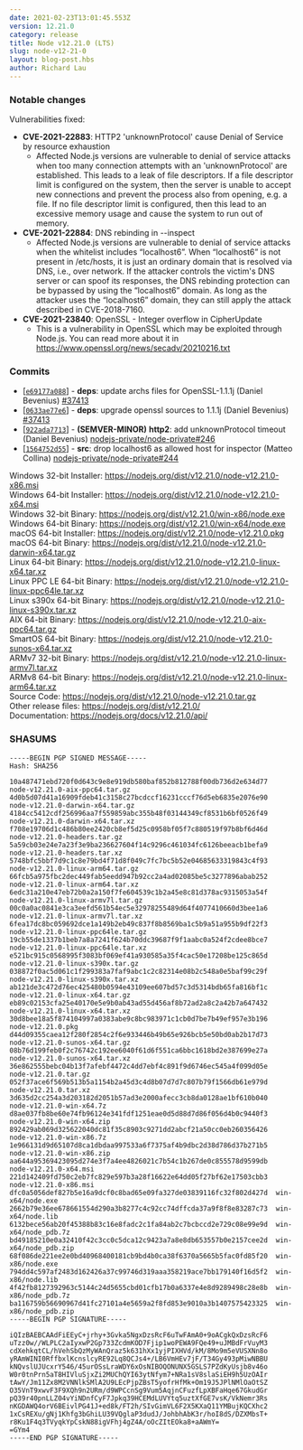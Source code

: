 ```yaml
---
date: 2021-02-23T13:01:45.553Z
version: 12.21.0
category: release
title: Node v12.21.0 (LTS)
slug: node-v12-21-0
layout: blog-post.hbs
author: Richard Lau
---
```


### Notable changes

Vulnerabilities fixed:

- **CVE-2021-22883**: HTTP2 'unknownProtocol' cause Denial of Service by resource exhaustion
  - Affected Node.js versions are vulnerable to denial of service attacks when too many connection attempts with an 'unknownProtocol' are established. This leads to a leak of file descriptors. If a file descriptor limit is configured on the system, then the server is unable to accept new connections and prevent the process also from opening, e.g. a file. If no file descriptor limit is configured, then this lead to an excessive memory usage and cause the system to run out of memory.
- **CVE-2021-22884**: DNS rebinding in --inspect
  - Affected Node.js versions are vulnerable to denial of service attacks when the whitelist includes “localhost6”. When “localhost6” is not present in /etc/hosts, it is just an ordinary domain that is resolved via DNS, i.e., over network. If the attacker controls the victim's DNS server or can spoof its responses, the DNS rebinding protection can be bypassed by using the “localhost6” domain. As long as the attacker uses the “localhost6” domain, they can still apply the attack described in CVE-2018-7160.
- **CVE-2021-23840**: OpenSSL - Integer overflow in CipherUpdate
  - This is a vulnerability in OpenSSL which may be exploited through Node.js. You can read more about it in https://www.openssl.org/news/secadv/20210216.txt

### Commits

- [[`e69177a088`](https://github.com/nodejs/node/commit/e69177a088)] - **deps**: update archs files for OpenSSL-1.1.1j (Daniel Bevenius) [#37413](https://github.com/nodejs/node/pull/37413)
- [[`0633ae77e6`](https://github.com/nodejs/node/commit/0633ae77e6)] - **deps**: upgrade openssl sources to 1.1.1j (Daniel Bevenius) [#37413](https://github.com/nodejs/node/pull/37413)
- [[`922ada7713`](https://github.com/nodejs/node/commit/922ada7713)] - **(SEMVER-MINOR)** **http2**: add unknownProtocol timeout (Daniel Bevenius) [nodejs-private/node-private#246](https://github.com/nodejs-private/node-private/pull/246)
- [[`1564752d55`](https://github.com/nodejs/node/commit/1564752d55)] - **src**: drop localhost6 as allowed host for inspector (Matteo Collina) [nodejs-private/node-private#244](https://github.com/nodejs-private/node-private/pull/244)

Windows 32-bit Installer: https://nodejs.org/dist/v12.21.0/node-v12.21.0-x86.msi \
Windows 64-bit Installer: https://nodejs.org/dist/v12.21.0/node-v12.21.0-x64.msi \
Windows 32-bit Binary: https://nodejs.org/dist/v12.21.0/win-x86/node.exe \
Windows 64-bit Binary: https://nodejs.org/dist/v12.21.0/win-x64/node.exe \
macOS 64-bit Installer: https://nodejs.org/dist/v12.21.0/node-v12.21.0.pkg \
macOS 64-bit Binary: https://nodejs.org/dist/v12.21.0/node-v12.21.0-darwin-x64.tar.gz \
Linux 64-bit Binary: https://nodejs.org/dist/v12.21.0/node-v12.21.0-linux-x64.tar.xz \
Linux PPC LE 64-bit Binary: https://nodejs.org/dist/v12.21.0/node-v12.21.0-linux-ppc64le.tar.xz \
Linux s390x 64-bit Binary: https://nodejs.org/dist/v12.21.0/node-v12.21.0-linux-s390x.tar.xz \
AIX 64-bit Binary: https://nodejs.org/dist/v12.21.0/node-v12.21.0-aix-ppc64.tar.gz \
SmartOS 64-bit Binary: https://nodejs.org/dist/v12.21.0/node-v12.21.0-sunos-x64.tar.xz \
ARMv7 32-bit Binary: https://nodejs.org/dist/v12.21.0/node-v12.21.0-linux-armv7l.tar.xz \
ARMv8 64-bit Binary: https://nodejs.org/dist/v12.21.0/node-v12.21.0-linux-arm64.tar.xz \
Source Code: https://nodejs.org/dist/v12.21.0/node-v12.21.0.tar.gz \
Other release files: https://nodejs.org/dist/v12.21.0/ \
Documentation: https://nodejs.org/docs/v12.21.0/api/

### SHASUMS

```
-----BEGIN PGP SIGNED MESSAGE-----
Hash: SHA256

10a487471ebd720f0d643c9e8e919db580baf852b812788f00db736d2e634d77  node-v12.21.0-aix-ppc64.tar.gz
4d0b5d07d41a16909fdeb41c3158c27bcdccf16231cccf76d5eb6835e2076e90  node-v12.21.0-darwin-x64.tar.gz
4184cc5412cdf256996aa7f559859abc355b48f03144349cf8531b6bf0526f49  node-v12.21.0-darwin-x64.tar.xz
f708e19706d1c486b80ee2420cb8ef5d25c0958bf05f7c880519f97b8bf6d46d  node-v12.21.0-headers.tar.gz
5a59cb03e24e7a23f3e9ba236627604f14c9296c461034fc6126beeacb1befa9  node-v12.21.0-headers.tar.xz
5748bfc5bbf7d9c1c8e79bd4f71d8f049c7fc7bc5b52e04685633319843c4f93  node-v12.21.0-linux-arm64.tar.gz
66fcb5a975fbc2dec449fab5eedd947b92cc2a4ad02085be5c3277896abab252  node-v12.21.0-linux-arm64.tar.xz
6edc31a210e47eb72b0a2a150f7fe604539c1b2a45e8c81d378ac9315053a54f  node-v12.21.0-linux-armv7l.tar.gz
00c0a0ac0841e3ca3eefd561b54ec5e32978255489d64f4077410660d3bee1a6  node-v12.21.0-linux-armv7l.tar.xz
6fea17dc8bc059692dce1a149b2eb49c837f8b8569ba1c5b9a51a955b9df22f3  node-v12.21.0-linux-ppc64le.tar.gz
19cb55de1337b1beb7a8a7241f624b70ddc39687f9f1aabc0a524f2cdee8bce7  node-v12.21.0-linux-ppc64le.tar.xz
e521bc915c0568995f3083bf069ef41a930585a35f4cac50e17208be125c865d  node-v12.21.0-linux-s390x.tar.gz
038872f0ac5d061c1f299383a7faf9abc1c2c82314e08b2c548a0e5baf99c29f  node-v12.21.0-linux-s390x.tar.xz
ab121de3c472d76ec425480b0594e43109ee607bd57c3d5314bdb65fa816bf1c  node-v12.21.0-linux-x64.tar.gz
eb89c02153cfa25e40170e5e9b0ab43ad55d456af8b72ad2a8c2a42b7a647432  node-v12.21.0-linux-x64.tar.xz
30d8bee18a5f874104997a0383abe9c8bc983971c1cb0d7be7b49ef957e3b196  node-v12.21.0.pkg
d44d09355caea12f280f2854c2f6e933446b49b65e926bcb5e50bd0ab2b17d73  node-v12.21.0-sunos-x64.tar.gz
08b76d199feb0f2c76742c192ee6040f61d6f551ca6bbc1618bd2e387699e27a  node-v12.21.0-sunos-x64.tar.xz
36e862555bebc04b13f7afebf4472c4dd7ebf4c891f9d6746ec545a4f099d05e  node-v12.21.0.tar.gz
052f37ace6f569b513b5a1154b2a45d3c4d8b07d7d7c807b79f1566db61e979d  node-v12.21.0.tar.xz
3d635d2cc254a3d203182d2051b57ad3e2000afecc3cb8da0128ae1bf610b040  node-v12.21.0-win-x64.7z
d8ae037fb8be60e74fb96124e341fdf1251eae0d5d88d7d86f056d4b0c9440f3  node-v12.21.0-win-x64.zip
892429ab069d325622040dc81f35c8903c9271dd2abcf21a50cc0eb260356426  node-v12.21.0-win-x86.7z
1e966131d9d65107d8ca1dbdaa997533a6f7375af4b9dbc2d38d786d37b271b5  node-v12.21.0-win-x86.zip
aa644a95369423095d274e3f7a4ee4826021c7b54c1b267de0c855578d9599db  node-v12.21.0-x64.msi
221d142409fd750c2eb7fc829e597b3a28f16622e64dd05f27bf62e17503cbb3  node-v12.21.0-x86.msi
dfc0a5056def827b5e16a9dcf0c8bad65e09fa327de03839116fc32f802d427d  win-x64/node.exe
2662b79e36ee678661554d290a3b8277c4c92cc74dffcda37a9f8f8e83287c73  win-x64/node.lib
6132bece56ab20f45388b83c16e8fadc2c1fa84ab2c7bcbccd2e729c08e99e9d  win-x64/node_pdb.7z
bd49185210e0a32410f42c3cc0c5dca12c9423a7a8e8db653557b0e2157cee2d  win-x64/node_pdb.zip
68f086de221ee2e0bd40968400181cb9bd4b0ca38f6370a5665b5fac0fd85f20  win-x86/node.exe
794dd4c597af2483d162426a37c99746d319aaa358219ace7bb179140f16d5f2  win-x86/node.lib
4f42fb8127392963c5144c24d5655cbd01cfb17b0a6337e4e8d9289498c28e8b  win-x86/node_pdb.7z
ba116759b56690967d41fc27101a4e5659a2f8fd853e9010a3b1407575423325  win-x86/node_pdb.zip
-----BEGIN PGP SIGNATURE-----

iQIzBAEBCAAdFiEEyC+jrhy+3Gvka5NgxDzsRcF6uTwFAmA0+9oACgkQxDzsRcF6
uTzz0w//WLPLC2aIyxwP2Gp733ZcdmKOD7Fjip1woPEWA9FQe49+uJMBdFrVuyM3
cdXehkqtCL/hVehSbQzMyWAnQraz5k631hXx1yjPIXHVd/kM/8Mo9m5eVUSXNn8o
yRAmWINI0RffbxlKcnslcyRE92Lq8QCJs4+/LB6VmHEv7jF/T34Gy493pMiwNBBU
kNQvslUJUcxrY546/45urOSsLraWDY6xOsNIBOQONUNX5GSLS7PZdKyUsjb8v46o
W0r0tnPrn5aT8HIVluSjxZi2MUChQYI63ytNfym7+NRa1sV8slaSiEH9h5UzOAIr
tAwY/Jm11Zx8M2VNNlkSMlA2U9LEcPjpZBsT5yofrHfMk+Om19J5JPlNMlOaOtSZ
O35VnT9xwvF3F9XQh9n2URm/d9WPCcnSg9Vum5AqjnCFuzfLpXBFaHqe67GkudGr
pQ39r40pnLLZ04vYiNDnfCyF7Jpkq39HCEMdLUVYtq5uztXfGE7vsK/VkNemr3Rs
nKGDAWQ4orV6BEivlPG41J+ed8k/FT2h/SIvGimVL6F2X5KXaQ11YMBujKQCXhc2
1xCsREXu/gNj1Khfg3bGhiLU39VQglaP3dudJ/JohbhAbK3r/hoI8dS/DZXMbsT+
r8Ku1F4q3TVyqkYpCskN88igVFhj4gZ4A/oOcZItEOka8+aAWmY=
=GYm4
-----END PGP SIGNATURE-----

```
